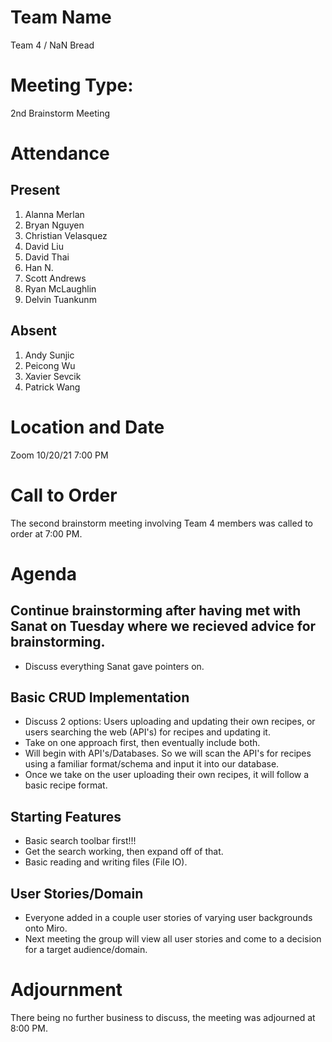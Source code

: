 # Team Name
Team 4 / NaN Bread

# Meeting Type:
2nd Brainstorm Meeting

# Attendance
## Present
1. Alanna Merlan
2. Bryan Nguyen
3. Christian Velasquez
4. David Liu
5. David Thai
6. Han N.
7. Scott Andrews
8. Ryan McLaughlin
9. Delvin Tuankunm
## Absent
1. Andy Sunjic
2. Peicong Wu
3. Xavier Sevcik
4. Patrick Wang

# Location and Date
Zoom 10/20/21 7:00 PM

# Call to Order
The second brainstorm meeting involving Team 4 members was called to order at 7:00 PM.

# Agenda
## Continue brainstorming after having met with Sanat on Tuesday where we recieved advice for brainstorming.
* Discuss everything Sanat gave pointers on.

## Basic CRUD Implementation
* Discuss 2 options: Users uploading and updating their own recipes, or users searching the web (API's) for recipes and updating it.
* Take on one approach first, then eventually include both.
* Will begin with API's/Databases. So we will scan the API's for recipes using a familiar format/schema and input it into our database.
* Once we take on the user uploading their own recipes, it will follow a basic recipe format.

## Starting Features
* Basic search toolbar first!!!
* Get the search working, then expand off of that.
* Basic reading and writing files (File IO).

## User Stories/Domain
* Everyone added in a couple user stories of varying user backgrounds onto Miro.
* Next meeting the group will view all user stories and come to a decision for a target audience/domain.

# Adjournment
There being no further business to discuss, the meeting was adjourned at 8:00 PM.

